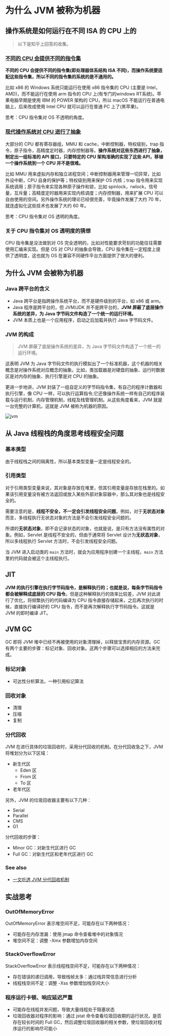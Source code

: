 # 为什么 JVM 被称为机器
## 操作系统是如何运行在不同 ISA 的 CPU 上的

> 以下是知乎上回答的收集。

### [不同的 CPU 会提供不同的指令集](https://www.zhihu.com/question/68068271/answer/261835892)

**不同的 CPU 会提供不同的指令集(即处理器体系结构 ISA 不同)，而操作系统要适配这些指令集，所以不同的指令集的系统的是不通用的。**

比如 x86 的 Windows 系统只能运行在使用 x86 指令集的 CPU (主要是 Intel，AMD)，而不能运行在使用 arm 指令的 CPU 上(有专门的windows RT系统)。苹果电脑早期是使用 IBM 的 POWER 架构的 CPU，所以 macOS 不能运行在普通电脑上，后来改成使用 Intel CPU 就可以运行在普通 PC 上了(黑苹果)。

思考：CPU 指令集对 OS 不透明的角度。

### [现代操作系统对 CPU 进行了抽象](https://www.zhihu.com/question/68068271/answer/260873955)

大部分的 CPU 都有寄存器组，MMU 和 cache，中断控制器，特权级别，trap 指令，原子指令，高精度定时器，内存控制器等。**操作系统对这些东西进行了抽象，制定出一组标准的 API 接口，只要特定的 CPU 架构准确的实现了这些 API，移植一个操作系统到一个 CPU 并不是很难。**

比如 MMU 用来虚拟内存和独立进程空间；中断控制器用来管理一切异常，比如外设中断，CPU 自身的保护等；特权级别用来保护 OS 内核；trap 指令用来实现系统调用；原子指令来实现各种原子操作和锁，比如 spinlock，rwlock，信号量，互斥量；高精度定时器用来实现内核调度；内存控制器，用来扩展 CPU 可以自由使用的空间。另外操作系统的理论已经很完善，毕竟操作发展了大约 70 年，就连虚拟化这些技术也发展了大约 60 年。

思考：CPU 指令集对 OS 透明的角度。

### 关于 CPU 指令集对 OS 透明度的猜想 

CPU 指令集是没法做到对 OS 完全透明的，比如对性能要求苛刻的功能往往需要使用汇编来实现。但是 OS 对 CPU 的抽象会导致，CPU 指令集在一定程度上提供了透明度，这也就为 OS 在兼容不同硬件平台方面提供了很大的便利。


## 为什么 JVM 会被称为机器
### Java 跨平台的含义

* Java 跨平台是指跨操作系统平台，而不是硬件级别的平台，如 x86 或 arm。
* Java 程序是跨平台的，但 JVM/JDK 并不是跨平台的，**JVM 屏蔽了底层操作系统的差异，为 Java 字节码文件构造了一个统一的运行环境。**
* JVM 本质上也是一个应用程序，启动之后加载并执行 Java 字节码文件。

### JVM 的构成

> JVM 屏蔽了底层操作系统的差异，为 Java 字节码文件构造了一个统一的运行环境。

这表明 JVM 为 Java 字节码文件的执行模拟出了一个标准机器，这个机器的相关概念是对操作系统对应概念的抽象。比如，类加载器是对硬盘的抽象、运行时数据区是对内存的抽象、执行引擎是对 CPU 的抽象。

更进一步地讲，JVM 封装了一组自定义的字节码指令集，有自己的程序计数器和执行引擎，像 CPU 一样，可以执行运算指令;它还像操作系统一样有自己的程序装载与运行机制，内存管理机制，线程及栈管理机制。从这些角度看来，JVM 就是一台完整的计算机，这就是 JVM 被称为机器的原因。

![jvm](../images/jvm.png)

## 从 Java 线程栈的角度思考线程安全问题
### 基本类型

由于线程栈之间的隔离性，所以基本类型变量一定是线程安全的。

### 引用类型

对于引用类型变量来说，其对象是存放在堆里，但其引用变量是存放在栈里的。如果该引用变量没有被方法返回或放入某些外部对象容器中，那么其对象也是线程安全的。

需要注意的是，**线程不安全，不一定会引发线程安全问题**。例如，对于**无状态对象**而言，多线程执行无状态对象的方法是不会引发线程安全问题的。

所谓的**无状态对象**，即不会记录状态的对象，也就是说，是只有方法没有属性的对象。例如，Servlet 是线程不安全的，但由于通常将 Servlet 设计为**无状态对象**，所以多线程执行 Servlet 方法时，不会引发线程安全问题。

当 JVM 进入启动类的 `main` 方法时，就会为应用程序创建一个主线程，`main` 方法里的代码就会被这个主线程执行。

## JIT

**JVM 的执行引擎在执行字节码指令，是解释执行的；也就是说，每条字节码指令都会被解释成底层的 CPU 指令**。但是这种解释执行的效率比较差，JVM 对此进行了优化，将频繁执行的代码编译为 CPU 指令直接存储起来，之后再次执行的时候，直接执行编译好的 CPU 指令，而不是再次解释执行字节码指令。这就是 JVM 的即时编译 JIT。

## JVM GC

GC 即将 JVM 堆中已经不再被使用的对象清理掉，以释放宝贵的内存资源。GC 有两个主要的步骤：标记对象、回收对象。这两个步骤可以选择相应的方法来完成。

### 标记对象

* 可达性分析算法，一种引用标记算法

### 回收对象

* 清理
* 压缩
* 复制

### 分代回收

JVM 在进行具体的垃圾回收时，采用分代回收的机制。在分代回收急之下，JVM 将堆划分为以下区域：

* 新生代区
  * Eden 区
  * From 区
  * To 区
* 老年代区

另外，JVM 的垃圾回收器主要有以下几种：

* Serial
* Parallel
* CMS
* G1

分代回收的步骤：

* Minor GC：对新生代区进行 GC
* Full GC：对新生代区和老年代区进行 GC

### See also

* [一文吃透 JVM 分代回收机制](https://juejin.im/post/5c89058be51d4519c33fbef3)

## 实战思考
### OutOfMemoryError

OutOfMemoryError 表示堆空间不足，可能存在以下两种情况：

* 可能存在内存泄漏：使用 jmap 命令查看堆中的对象情况
* 堆空间不足：调整 -Xmx 参数增加内存空间

### StackOverflowError

StackOverflowError 表示线程栈空间不足，可能存在以下两种情况：

* 存在错误的递归调用，导致栈帧太多：通过栈异常信息进行分析
* 线程栈空间不足：调整 -Xss 参数增加栈空间大小

### 程序运行卡顿、响应延迟严重

* 可能存在线程并发问题，导致大量线程处于阻塞状态
* 垃圾回收器对程序的影响：通过 jstat 命令查看垃圾回收期的运行状况，是否存在较长时间的 Full GC，然后调整垃圾回收器的相关参数，使垃圾回收对程序运行的影响尽可能小
